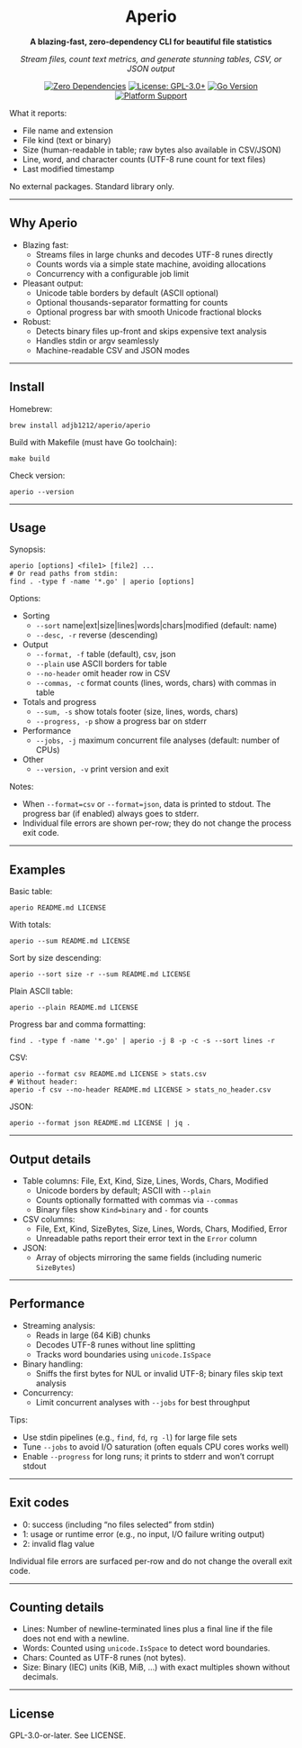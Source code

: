 <div align="center">

# Aperio

**A blazing-fast, zero-dependency CLI for beautiful file statistics**

_Stream files, count text metrics, and generate stunning tables, CSV, or JSON output_

[![Zero Dependencies](https://img.shields.io/badge/zero--deps-✨%20clean-brightgreen?style=for-the-badge)](.)
[![License: GPL-3.0+](https://img.shields.io/badge/License-GPL--3.0+-blue?style=for-the-badge)](./LICENSE)
[![Go Version](https://img.shields.io/badge/Go-1.24+-00ADD8?style=for-the-badge&logo=go&logoColor=white)](./)
[![Platform Support](https://img.shields.io/badge/Platform-Linux%20%7C%20macOS-lightgrey?style=for-the-badge)](./)

</div>

What it reports:

- File name and extension
- File kind (text or binary)
- Size (human-readable in table; raw bytes also available in CSV/JSON)
- Line, word, and character counts (UTF-8 rune count for text files)
- Last modified timestamp

No external packages. Standard library only.

---

## Why Aperio

- Blazing fast:
  - Streams files in large chunks and decodes UTF-8 runes directly
  - Counts words via a simple state machine, avoiding allocations
  - Concurrency with a configurable job limit
- Pleasant output:
  - Unicode table borders by default (ASCII optional)
  - Optional thousands-separator formatting for counts
  - Optional progress bar with smooth Unicode fractional blocks
- Robust:
  - Detects binary files up-front and skips expensive text analysis
  - Handles stdin or argv seamlessly
  - Machine-readable CSV and JSON modes

---

## Install

Homebrew:

```
brew install adjb1212/aperio/aperio
```

Build with Makefile (must have Go toolchain):

```
make build
```

Check version:

```
aperio --version
```

---

## Usage

Synopsis:

```
aperio [options] <file1> [file2] ...
# Or read paths from stdin:
find . -type f -name '*.go' | aperio [options]
```

Options:

- Sorting
  - `--sort` name|ext|size|lines|words|chars|modified (default: name)
  - `--desc, -r` reverse (descending)
- Output
  - `--format, -f` table (default), csv, json
  - `--plain` use ASCII borders for table
  - `--no-header` omit header row in CSV
  - `--commas, -c` format counts (lines, words, chars) with commas in table
- Totals and progress
  - `--sum, -s` show totals footer (size, lines, words, chars)
  - `--progress, -p` show a progress bar on stderr
- Performance
  - `--jobs, -j` maximum concurrent file analyses (default: number of CPUs)
- Other
  - `--version, -v` print version and exit

Notes:

- When `--format=csv` or `--format=json`, data is printed to stdout. The progress bar (if enabled) always goes to stderr.
- Individual file errors are shown per-row; they do not change the process exit code.

---

## Examples

Basic table:

```
aperio README.md LICENSE
```

With totals:

```
aperio --sum README.md LICENSE
```

Sort by size descending:

```
aperio --sort size -r --sum README.md LICENSE
```

Plain ASCII table:

```
aperio --plain README.md LICENSE
```

Progress bar and comma formatting:

```
find . -type f -name '*.go' | aperio -j 8 -p -c -s --sort lines -r
```

CSV:

```
aperio --format csv README.md LICENSE > stats.csv
# Without header:
aperio -f csv --no-header README.md LICENSE > stats_no_header.csv
```

JSON:

```
aperio --format json README.md LICENSE | jq .
```

---

## Output details

- Table columns: File, Ext, Kind, Size, Lines, Words, Chars, Modified
  - Unicode borders by default; ASCII with `--plain`
  - Counts optionally formatted with commas via `--commas`
  - Binary files show `Kind=binary` and `-` for counts
- CSV columns:
  - File, Ext, Kind, SizeBytes, Size, Lines, Words, Chars, Modified, Error
  - Unreadable paths report their error text in the `Error` column
- JSON:
  - Array of objects mirroring the same fields (including numeric `SizeBytes`)

---

## Performance

- Streaming analysis:
  - Reads in large (64 KiB) chunks
  - Decodes UTF-8 runes without line splitting
  - Tracks word boundaries using `unicode.IsSpace`
- Binary handling:
  - Sniffs the first bytes for NUL or invalid UTF-8; binary files skip text analysis
- Concurrency:
  - Limit concurrent analyses with `--jobs` for best throughput

Tips:

- Use stdin pipelines (e.g., `find`, `fd`, `rg -l`) for large file sets
- Tune `--jobs` to avoid I/O saturation (often equals CPU cores works well)
- Enable `--progress` for long runs; it prints to stderr and won’t corrupt stdout

---

## Exit codes

- 0: success (including “no files selected” from stdin)
- 1: usage or runtime error (e.g., no input, I/O failure writing output)
- 2: invalid flag value

Individual file errors are surfaced per-row and do not change the overall exit code.

---

## Counting details

- Lines: Number of newline-terminated lines plus a final line if the file does not end with a newline.
- Words: Counted using `unicode.IsSpace` to detect word boundaries.
- Chars: Counted as UTF-8 runes (not bytes).
- Size: Binary (IEC) units (KiB, MiB, …) with exact multiples shown without decimals.

---

## License

GPL-3.0-or-later. See LICENSE.
